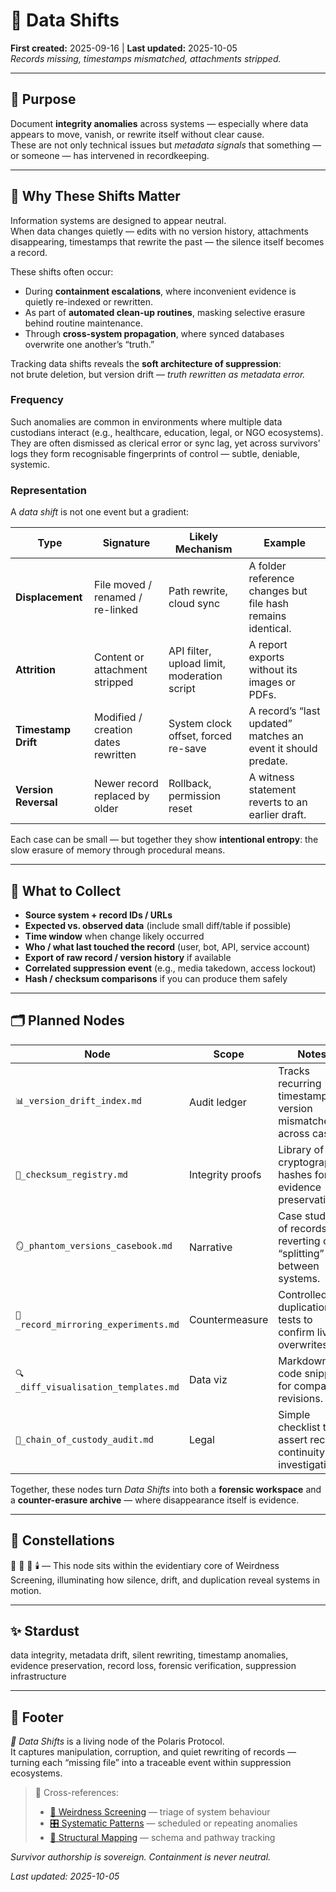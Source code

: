 # 📂 Data Shifts  
**First created:** 2025-09-16 | **Last updated:** 2025-10-05  
*Records missing, timestamps mismatched, attachments stripped.*  

---

## 🌱 Purpose  

Document **integrity anomalies** across systems — especially where data appears to move, vanish, or rewrite itself without clear cause.  
These are not only technical issues but *metadata signals* that something — or someone — has intervened in recordkeeping.  

---

## 🧩 Why These Shifts Matter  

Information systems are designed to appear neutral.  
When data changes quietly — edits with no version history, attachments disappearing, timestamps that rewrite the past — the silence itself becomes a record.  

These shifts often occur:  
- During **containment escalations**, where inconvenient evidence is quietly re-indexed or rewritten.  
- As part of **automated clean-up routines**, masking selective erasure behind routine maintenance.  
- Through **cross-system propagation**, where synced databases overwrite one another’s “truth.”  

Tracking data shifts reveals the **soft architecture of suppression**:  
not brute deletion, but version drift — *truth rewritten as metadata error.*  

### Frequency  

Such anomalies are common in environments where multiple data custodians interact (e.g., healthcare, education, legal, or NGO ecosystems).  
They are often dismissed as clerical error or sync lag, yet across survivors’ logs they form recognisable fingerprints of control — subtle, deniable, systemic.  

### Representation  

A *data shift* is not one event but a gradient:  

| Type | Signature | Likely Mechanism | Example |
|------|------------|------------------|----------|
| **Displacement** | File moved / renamed / re-linked | Path rewrite, cloud sync | A folder reference changes but file hash remains identical. |
| **Attrition** | Content or attachment stripped | API filter, upload limit, moderation script | A report exports without its images or PDFs. |
| **Timestamp Drift** | Modified / creation dates rewritten | System clock offset, forced re-save | A record’s “last updated” matches an event it should predate. |
| **Version Reversal** | Newer record replaced by older | Rollback, permission reset | A witness statement reverts to an earlier draft. |

Each case can be small — but together they show **intentional entropy**: the slow erasure of memory through procedural means.  

---

## 📝 What to Collect  

- **Source system + record IDs / URLs**  
- **Expected vs. observed data** (include small diff/table if possible)  
- **Time window** when change likely occurred  
- **Who / what last touched the record** (user, bot, API, service account)  
- **Export of raw record / version history** if available  
- **Correlated suppression event** (e.g., media takedown, access lockout)  
- **Hash / checksum comparisons** if you can produce them safely  

---

## 🗂 Planned Nodes  

| Node | Scope | Notes |
|------|-------|-------|
| `📊_version_drift_index.md` | Audit ledger | Tracks recurring timestamp or version mismatches across cases. |
| `🧮_checksum_registry.md` | Integrity proofs | Library of cryptographic hashes for evidence preservation. |
| `🪞_phantom_versions_casebook.md` | Narrative | Case studies of records reverting or “splitting” between systems. |
| `🧾_record_mirroring_experiments.md` | Countermeasure | Controlled duplication tests to confirm live overwrites. |
| `🔍_diff_visualisation_templates.md` | Data viz | Markdown + code snippets for comparing revisions. |
| `📜_chain_of_custody_audit.md` | Legal | Simple checklist to assert record continuity for investigations. |

Together, these nodes turn *Data Shifts* into both a **forensic workspace** and a **counter-erasure archive** — where disappearance itself is evidence.  

---

## 🌌 Constellations  

🩻 📂 🧮 🕯️ — This node sits within the evidentiary core of Weirdness Screening, illuminating how silence, drift, and duplication reveal systems in motion.

---

## ✨ Stardust  

data integrity, metadata drift, silent rewriting, timestamp anomalies, evidence preservation, record loss, forensic verification, suppression infrastructure  

---

## 🏮 Footer  

*📂 Data Shifts* is a living node of the Polaris Protocol.  
It captures manipulation, corruption, and quiet rewriting of records — turning each “missing file” into a traceable event within suppression ecosystems.  

> 📡 Cross-references:  
> - [👾 Weirdness Screening](../) — triage of system behaviour  
> - [🎛 Systematic Patterns](../🎛_Systematic_Patterns/) — scheduled or repeating anomalies  
> - [🧬 Structural Mapping](../../../Metadata_Sabotage_Network/Structural_Analysis/🧬_Structural_Mapping/) — schema and pathway tracking  

*Survivor authorship is sovereign. Containment is never neutral.*  

_Last updated: 2025-10-05_
